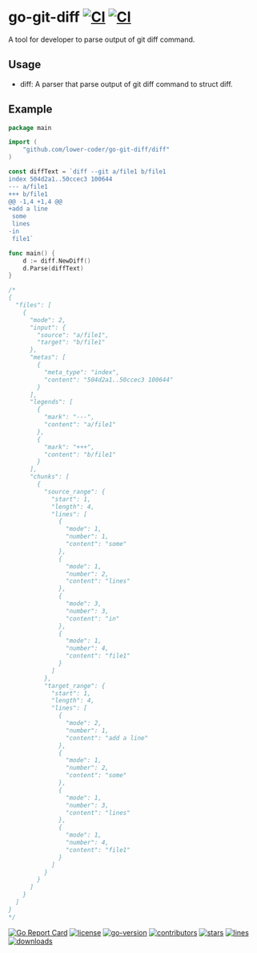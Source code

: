 # go-git-diff [![CI](https://github.com/lower-coder/go-git-diff/actions/workflows/go.yml/badge.svg?branch=main)](https://github.com/lower-coder/go-git-diff/actions/workflows/go.yml) [![CI](https://github.com/lower-coder/go-git-diff/actions/workflows/codeql-analysis.yml/badge.svg?branch=main)](https://github.com/lower-coder/go-git-diff/actions/workflows/codeql-analysis.yml)

A tool for developer to parse output of git diff command.

## Usage

- diff: A parser that parse output of git diff command to struct diff.

## Example

```go
package main

import (
	"github.com/lower-coder/go-git-diff/diff"
)

const diffText = `diff --git a/file1 b/file1
index 504d2a1..50ccec3 100644
--- a/file1
+++ b/file1
@@ -1,4 +1,4 @@
+add a line
 some
 lines
-in
 file1`

func main() {
	d := diff.NewDiff()
	d.Parse(diffText)
}

/*
{
  "files": [
    {
      "mode": 2,
      "input": {
        "source": "a/file1",
        "target": "b/file1"
      },
      "metas": [
        {
          "meta_type": "index",
          "content": "504d2a1..50ccec3 100644"
        }
      ],
      "legends": [
        {
          "mark": "---",
          "content": "a/file1"
        },
        {
          "mark": "+++",
          "content": "b/file1"
        }
      ],
      "chunks": [
        {
          "source_range": {
            "start": 1,
            "length": 4,
            "lines": [
              {
                "mode": 1,
                "number": 1,
                "content": "some"
              },
              {
                "mode": 1,
                "number": 2,
                "content": "lines"
              },
              {
                "mode": 3,
                "number": 3,
                "content": "in"
              },
              {
                "mode": 1,
                "number": 4,
                "content": "file1"
              }
            ]
          },
          "target_range": {
            "start": 1,
            "length": 4,
            "lines": [
              {
                "mode": 2,
                "number": 1,
                "content": "add a line"
              },
              {
                "mode": 1,
                "number": 2,
                "content": "some"
              },
              {
                "mode": 1,
                "number": 3,
                "content": "lines"
              },
              {
                "mode": 1,
                "number": 4,
                "content": "file1"
              }
            ]
          }
        }
      ]
    }
  ]
}
*/
```

[![Go Report Card](https://goreportcard.com/badge/github.com/lower-coder/go-git-diff)](https://goreportcard.com/report/github.com/lower-coder/go-git-diff)
[![license](https://img.shields.io/github/license/lower-coder/go-git-diff)](https://img.shields.io/github/license/lower-coder/go-git-diff)
[![go-version](https://img.shields.io/github/go-mod/go-version/lower-coder/go-git-diff)](https://img.shields.io/github/go-mod/go-version/lower-coder/go-git-diff)
[![contributors](https://img.shields.io/github/contributors/lower-coder/go-git-diff)](https://img.shields.io/github/contributors/lower-coder/go-git-diff)
[![stars](https://img.shields.io/github/stars/lower-coder/go-git-diff)](https://img.shields.io/github/stars/lower-coder/go-git-diff)
[![lines](https://img.shields.io/tokei/lines/github/lower-coder/go-git-diff)](https://img.shields.io/tokei/lines/github/lower-coder/go-git-diff)
[![downloads](https://img.shields.io/github/downloads/lower-coder/go-git-diff/total)](https://img.shields.io/github/downloads/lower-coder/go-git-diff/total)
